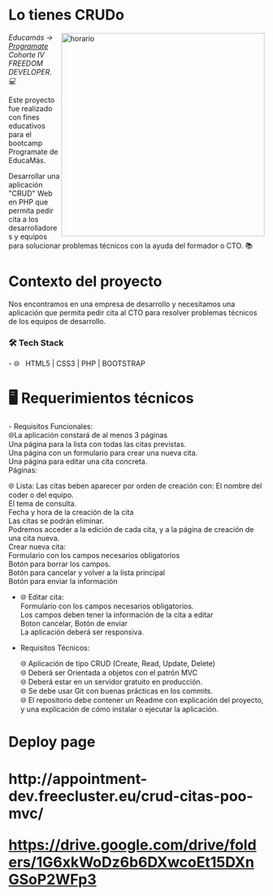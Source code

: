 <h1>Lo tienes CRUDo</h1>

<img src="https://png.pngtree.com/png-vector/20190901/ourlarge/pngtree-calender-icon-design-vector-png-image_1712237.jpg" min-width="400px" max-width="400px" width="400px" align="right" alt="horario">
<p><em> Educamás -> <a href="https://educamas.com.co/">Programate</a> Cohorte IV FREEDOM DEVELOPER. 💻 </br>
</em></p>
Este proyecto fue realizado con fines educativos para el bootcamp Programate de EducaMás. 



Desarrollar una aplicación "CRUD" Web en PHP que permita pedir cita a los desarrolladores y equipos para solucionar problemas técnicos con la ayuda del formador o CTO.
📚<h1>Contexto del proyecto</h1>
Nos encontramos en una empresa de desarrollo y necesitamos una aplicación que permita pedir cita al CTO para resolver problemas técnicos de los equipos de desarrollo.
<h3>🛠 Tech Stack </h3>
- 🌐 &nbsp; HTML5 | CSS3 | PHP | BOOTSTRAP


<h1> 🖥 Requerimientos técnicos </h1>
- Requisitos Funcionales: <br/>
   🌐La aplicación constará de al menos 3 páginas <br/>
           Una página para la lista con todas las citas previstas. <br/>
           Una página con un formulario para crear una nueva cita.  <br/>
           Una página para editar una cita concreta. <br/>
Páginas:

  🌐 Lista: Las citas beben aparecer por orden de creación con:
           El nombre del coder o del equipo. <br/>
           El tema de consulta. <br/>
           Fecha y hora de la creación de la cita <br/>
           Las citas se podrán eliminar. <br/>
           Podremos acceder a la edición de cada cita, y a la página de creación de una cita nueva. <br/>
           Crear nueva cita:<br/>
           Formulario con los campos necesarios obligatorios <br/>
           Botón para borrar los campos. <br/>
           Botón para cancelar y volver a la lista principal <br/>
           Botón para enviar la información <br/>
- 🌐 Editar cita: <br/>
      Formulario con los campos necesarios obligatorios. <br/>
      Los campos deben tener la información de la cita a editar <br/>
      Boton cancelar, Botón de enviar <br/>
La aplicación deberá ser responsiva. <br/> 

- Requisitos Técnicos: <br/>

    🌐 Aplicación de tipo CRUD (Create, Read, Update, Delete) <br/>
    🌐 Deberá ser Orientada a objetos con el patrón MVC <br/>
    🌐 Deberá estar en un servidor gratuito en producción. <br/>
    🌐 Se debe usar Git con buenas prácticas en los commits. <br/>
    🌐 El repositorio debe contener un Readme con explicación del proyecto, y una explicación de cómo instalar o ejecutar la aplicación. <br/>


<h1> Deploy page <h1>
   http://appointment-dev.freecluster.eu/crud-citas-poo-mvc/ <br/>

   https://drive.google.com/drive/folders/1G6xkWoDz6b6DXwcoEt15DXnGSoP2WFp3
  
